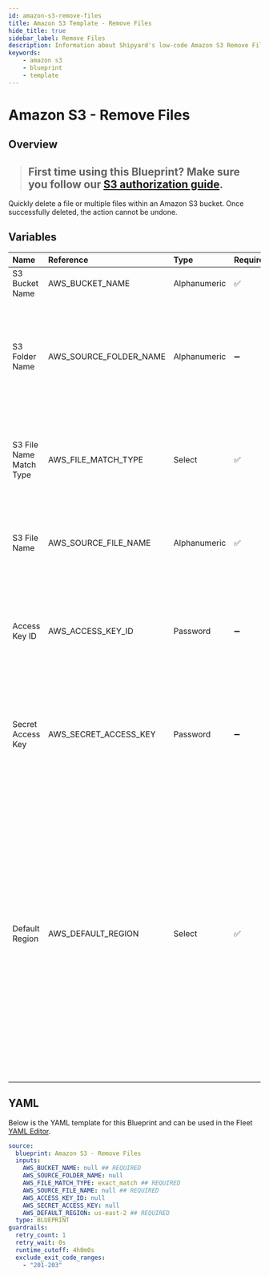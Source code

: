 ```yaml
---
id: amazon-s3-remove-files
title: Amazon S3 Template - Remove Files
hide_title: true
sidebar_label: Remove Files
description: Information about Shipyard's low-code Amazon S3 Remove Files blueprint. Quickly remove files within an S3 bucket. Once the action is completed, it cannot be undone.
keywords:
    - amazon s3
    - blueprint
    - template
---
```


# Amazon S3 - Remove Files

## Overview


> ## **First time using this Blueprint? Make sure you follow our [S3 authorization guide](https://www.shipyardapp.com/docs/blueprint-library/amazon-s3/amazon-s3-authorization/)**.

Quickly delete a file or multiple files within an Amazon S3 bucket. Once successfully deleted, the action cannot be undone.



## Variables

| Name | Reference | Type | Required | Default | Options | Description |
|:---|:---|:---|:---|:---|:---|:---|
| S3 Bucket Name | AWS_BUCKET_NAME | Alphanumeric | :white_check_mark: | - | - | The target S3 bucket the target file is in |
| S3 Folder Name | AWS_SOURCE_FOLDER_NAME | Alphanumeric | :heavy_minus_sign: | - | - | Name of the folder within the bucket where the source file is located. If left blank, the file will be scanned for in the root directory |
| S3 File Name Match Type | AWS_FILE_MATCH_TYPE | Select | :white_check_mark: | `exact_match` | Exact Match: `exact_match`<br></br><br></br>Regex Match: `regex_match` | Determines if the text in "Local File Name" will look for one file with exact match, or multiple files using regex. |
| S3 File Name | AWS_SOURCE_FILE_NAME | Alphanumeric | :white_check_mark: | - | - | The name of the file desired to delete. If regex match is selected, then it is the pattern to match files |
| Access Key ID | AWS_ACCESS_KEY_ID | Password | :heavy_minus_sign: | - | - | The access key ID for programmatic IAM user used to download the file. See Authorization documentation for more information. |
| Secret Access Key | AWS_SECRET_ACCESS_KEY | Password | :heavy_minus_sign: | - | - | The secret access key for programmatic IAM user used to download the file. See Authorization documentation for more information. |
| Default Region | AWS_DEFAULT_REGION | Select | :white_check_mark: | `us-east-2` | `us-east-2`, `us-east-1`, `us-west-1`, `us-west-2`, `af-south-1`, `ap-east-1`, `ap-south-1`, `ap-northeast-3`, `ap-northeast-2`, `ap-northeast-1`, `ap-southeast-1`, `ap-southeast-2`, `ca-central-1`, `cn-north-1`, `cn-northwest-1`, `eu-central-1`, `eu-west-1`, `eu-west-2`, `eu-west-3`, `eu-south-1`, `eu-north-1`, `sa-east-1`, `me-south-1` | The AWS region for the S3 bucket and IAM user. |


## YAML

Below is the YAML template for this Blueprint and can be used in the Fleet [YAML Editor](../../reference/fleets/yaml-editor.md).
```yaml
source:
  blueprint: Amazon S3 - Remove Files
  inputs:
    AWS_BUCKET_NAME: null ## REQUIRED
    AWS_SOURCE_FOLDER_NAME: null 
    AWS_FILE_MATCH_TYPE: exact_match ## REQUIRED
    AWS_SOURCE_FILE_NAME: null ## REQUIRED
    AWS_ACCESS_KEY_ID: null 
    AWS_SECRET_ACCESS_KEY: null 
    AWS_DEFAULT_REGION: us-east-2 ## REQUIRED
  type: BLUEPRINT
guardrails:
  retry_count: 1
  retry_wait: 0s
  runtime_cutoff: 4h0m0s
  exclude_exit_code_ranges:
    - "201-203"
```
